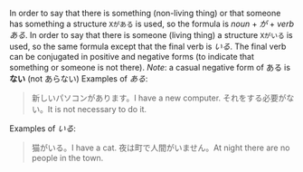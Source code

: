 In order to say that there is something (non-living thing) or that someone has something a structure `Xがある` is used, so the formula is *noun* + *が* + *verb ある*. In order to say that there is someone (living thing) a structure `Xがいる` is used, so the same formula except that the final verb is *いる*. The final verb can be conjugated in positive and negative forms (to indicate that something or someone is not there).
*Note*: a casual negative form of ある is **ない** (not あらない)
Examples of *ある*:
>新しいパソコンがあります。I have a new computer.
>それをする必要がない。It is not necessary to do it.

Examples of *いる*:
>猫がいる。I have a cat.
>夜は町で人間がいません。At night there are no people in the town.
